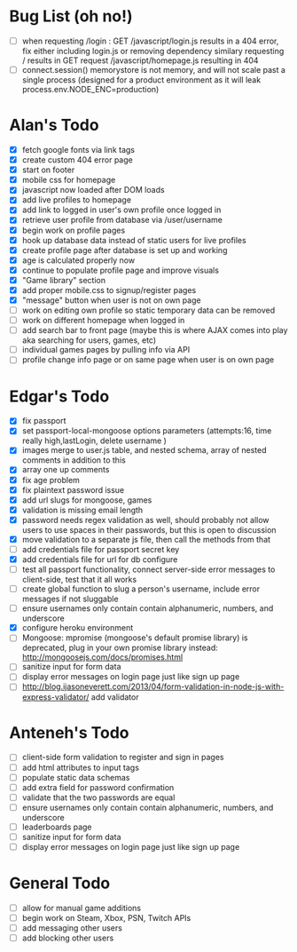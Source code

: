 # Bug List  (oh no!)
- [ ] when requesting /login : GET /javascript/login.js results in a 404 error, fix either including
login.js or removing dependency similary requesting / results in GET request /javascript/homepage.js resulting in 404
- [ ] connect.session() memorystore is not memory, and will not scale past a single process (designed for a product environment as it will leak process.env.NODE_ENC=production)

# Alan's Todo
- [X] fetch google fonts via link tags
- [X] create custom 404 error page
- [X] start on footer
- [X] mobile css for homepage
- [X] javascript now loaded after DOM loads
- [X] add live profiles to homepage
- [X] add link to logged in user's own profile once logged in
- [X] retrieve user profile from database via /user/username
- [X] begin work on profile pages
- [X] hook up database data instead of static users for live profiles
- [X] create profile page after database is set up and working
- [X] age is calculated properly now
- [X] continue to populate profile page and improve visuals
- [X] "Game library" section
- [X] add proper mobile.css to signup/register pages
- [X] "message" button when user is not on own page
- [ ] work on editing own profile so static temporary data can be removed
- [ ] work on different homepage when logged in
- [ ] add search bar to front page (maybe this is where AJAX comes into play aka searching for users, games, etc)
- [ ] individual games pages by pulling info via API
- [ ] profile change info page or on same page when user is on own page

# Edgar's Todo
- [X] fix passport
- [X] set passport-local-mongoose options parameters (attempts:16, time really high,lastLogin, delete username )
- [X] images merge to user.js table, and nested schema, array of nested comments in addition to this
- [X] array one up comments
- [X] fix age problem
- [X] fix plaintext password issue
- [X] add url slugs for mongoose, games
- [X] validation is missing email length
- [X] password needs regex validation as well, should probably not allow users to use spaces in their passwords, but this is open to discussion
- [X] move validation to a separate js file, then call the methods from that
- [ ] add credentials file for passport secret key
- [X] add credentials file for url for db configure
- [ ] test all passport functionality, connect server-side error messages to client-side, test that it all works
- [ ] create global function to slug a person's username, include error messages if not sluggable
- [ ] ensure usernames only contain contain alphanumeric, numbers, and underscore
- [X] configure heroku environment
- [ ] Mongoose: mpromise (mongoose's default promise library) is deprecated, plug in your own promise library instead: http://mongoosejs.com/docs/promises.html
- [ ] sanitize input for form data
- [ ] display error messages on login page just like sign up page
- [ ] http://blog.ijasoneverett.com/2013/04/form-validation-in-node-js-with-express-validator/ add validator

# Anteneh's Todo
- [ ] client-side form validation to register and sign in pages
- [ ] add html attributes to input tags
- [ ] populate static data schemas
- [ ] add extra field for password confirmation
- [ ] validate that the two passwords are equal
- [ ] ensure usernames only contain contain alphanumeric, numbers, and underscore
- [ ] leaderboards page
- [ ] sanitize input for form data
- [ ] display error messages on login page just like sign up page

# General Todo
- [ ] allow for manual game additions
- [ ] begin work on Steam, Xbox, PSN, Twitch APIs
- [ ] add messaging other users
- [ ] add blocking other users
